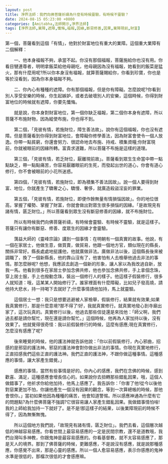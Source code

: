 ```yaml
---
layout: post
title: 淨界法師：我們向佛菩薩祈禱為什麼有時候靈驗，有時候不靈驗？
date: 2024-08-15 05:23:00 +0800
categories: [Amitabha,法師開示,淨界法師]
tags: [淨界法師,業障,遮障,懺悔,福報,因緣,斷惡修善,因果,業障現前,財富]
---
```



第一個，菩薩看到這個「有情」，他對於財富地位有重大的業障。這個重大業障有二個解釋：

　　一、他本身福報不夠，承當不起。你沒有那個福報，菩薩施給你也沒有用。你看目犍連尊者，明明拿飯菜給他母親吃，他母親因為沒有福報，她看到的飯菜是猛火，那有什麼用呢?所以你本身沒有福報，就算菩薩賜給你，你看到珍寶，你也是等於沒看到，因為你本身福報不夠。

　　二、你內心有種種的遮障。你有那個福報，但是你有障礙。怎麼說呢?你看到別人享受安樂的時候，你生起嫉妒，或者去破壞別人的安樂，這個時候，你得到財富地位的時候就有遮障，你要先懺悔。

　　就是說，你本身對財富地位，第一個你缺乏福報，第二個你本身有遮障，所以菩薩不布施財物，因為縱使布施，你也得不到。

　　第二個，「見彼有情，若施財位，障生善法故」。說你有這個福報，你也沒有遮障。但是菩薩看到你得到財富地位，會障礙你修學善法，因為財富會使令一個人放逸。你帶一點貧窮，你還會努力、很認命地去布施、持戒、積集資糧;你財富現前，你就被眼前的因緣所轉。富貴求道難，所以菩薩不布施是這樣的道理。

　　第三個，「見彼有情，若乏財位，厭離現前故」。菩薩看到眾生生命當中帶一點點缺乏，帶一點點痛苦，你容易厭離眼前的生死，而發起出世的道心，你會有道心修行，你不會被眼前的小花所迷惑。

　　第四個，「見彼有情，若施財位，即為積集不善法因故」。說一個人要得到財富、地位，你就產生了驕奢之心，驕慢、奢侈，就廣造殺盜淫妄的罪業。

　　第五個，「見彼有情，若施財位，即便作餘無量有情損惱因故」。你的地位很高，掌握了權勢、掌握了財富，你就會做出對眾生很多損惱的因緣。「是故現見有諸有情，匮乏財位。」所以菩薩看到眾生沒有斷惡修善的因緣，就不布施財位。

　　所以有時候我們向佛菩薩祈禱，有時候會靈驗、有時候不靈驗，就是這樣子。菩薩只有讓你有斷惡、修善、度眾生的因緣才會靈驗。

　　蕅益大師的《靈峰宗論》講到一個事情：在明朝有一個真實的故事。他說，有一個在家居士，他做生意，做買賣，做貿易，他跟一個地方官，類似現在的縣長，關係非常好。縣長處處地挺護他，他就廣做非法。廣做非法以後，這個縣長後來被調職了，換了一個新縣長，他的靠山沒有了，他害怕有人去檢舉他過去非法的事情。那怎麼辦呢? 他想，我應該去創造一個新的形象，讓人家以為我改過自新，放我一馬。他看到很多在家居士參加念佛共修，他也參加念佛共修，手上拿個念珠，穿上居士服，手上也撥動念珠，裝出一個修行人的樣子。他這樣子假裝修行，很多人就知道：哦，這某某人開始修行了。誰家裡面有什麼障礙，比如兒子發高燒，請他持大悲水，持一持喝下去就好了;什麼事情請他加持，馬上就靈驗。

　　這個居士一想：我只是想要逃避被人家檢舉，假裝修行，結果就有效果;如果我真實修行，那是什麼意境?那不得了!好，我就真實修行。就真實地發心到寺廟出家了，這次玩真的。真實修行以後，他過去那些信徒還是來找他：「師父啊，我們過去都是請你幫忙，現在還是請你幫忙。」這個時候，他再為人家加持以後，沒有效果了。他就覺得很奇怪：我以前假裝修行的時候，這麼有感應;現在真實修行，怎麼沒有感應了呢?

　　後來睡覺的時候，他的護法神就告訴他說：「你以前假裝修行，內心邪曲，招感的是邪惡的護法神。邪惡的護法神會對你做出非法的事情。你現在真實地修行，正直招感我們這些正直的護法神。我們正直的護法神，不跟你做這種事情。這種感應的事情，讓大家產生錯覺。」

　　感應的事情，當然有些事情是好的。你內心的感應，我們在念佛的時候，感到歡喜、滿足，這種感應會增長信心的。如果說你去扭轉那些錯亂因果，哦，這個人做錯事了，他祈求你給他加持，他馬上感應了。我告訴你：「你害了他!從今以後他對惡業更加不怕，你讓他產生一個沒有因果的觀念，等到一次算總帳的時候，那他會恨你。」當初如果他因為種種的痛苦，他會知道警惕。所以感應神通為什麼有它的問題點?為什麼佛菩薩不強調?它很容易讓人家產生錯亂因果。我做錯事情怕啥!我的上師給我加持一下就好了。是不是!那這樣子的結果，以後業障現前的時候不得了，因為無慚無愧。

　　所以這個地方我們說，「故現見有諸有情，匮乏財位」。我們去看，這個層次越低的神越容易感應。你看世間上最容易感應的一定是民間宗教，還不是道教哦，我們台灣叫多神教，你跟鬼神是最容易感應的。你看基督教，就不太容易感應了，那是天人的境界。那到了佛菩薩的時候，更難感應，不是說沒有感應，就是說那種感應，你感覺不出來，那是心靈的感應。所以一個人愈容易感應，表示你感應的鬼神水準是很低的，那檔次很低的才會感應嘛。        